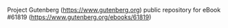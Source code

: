 Project Gutenberg (https://www.gutenberg.org) public repository for eBook #61819 (https://www.gutenberg.org/ebooks/61819)
